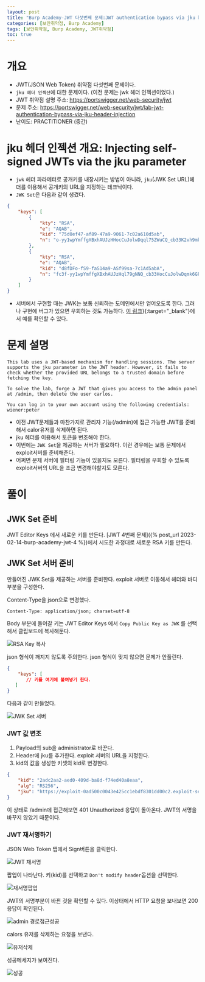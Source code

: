 ```yaml
---
layout: post
title: "Burp Academy-JWT 다섯번째 문제:JWT authentication bypass via jku header injection"
categories: [보안취약점, Burp Academy]
tags: [보안취약점, Burp Academy, JWT취약점]
toc: true
---
```



# 개요
- JWT(JSON Web Token) 취약점 다섯번째 문제이다. 
- `jku 헤더 인젝션`에 대한 문제이다. (이전 문제는 jwk 헤더 인젝션이었다.)
- JWT 취약점 설명 주소: https://portswigger.net/web-security/jwt
- 문제 주소: https://portswigger.net/web-security/jwt/lab-jwt-authentication-bypass-via-jku-header-injection
- 난이도: PRACTITIONER (중간)

# jku 헤더 인젝션 개요: Injecting self-signed JWTs via the jku parameter
- `jwk` 헤더 파라메터로 공개키를 내장시키는 방법이 아니라, `jku`(JWK Set URL)헤더를 이용해서 공개키의 URL을 지정하는 테크닉이다. 
- `JWK Set`은 다음과 같이 생겼다. 

```json
{
    "keys": [
        {
            "kty": "RSA",
            "e": "AQAB",
            "kid": "75d0ef47-af89-47a9-9061-7c02a610d5ab",
            "n": "o-yy1wpYmffgXBxhAUJzHHocCuJolwDqql75ZWuCQ_cb33K2vh9mk6GPM9gNN4Y_qTVX67WhsN3JvaFYw-fhvsWQ"
        },
        {
            "kty": "RSA",
            "e": "AQAB",
            "kid": "d8fDFo-fS9-faS14a9-ASf99sa-7c1Ad5abA",
            "n": "fc3f-yy1wpYmffgXBxhAUJzHql79gNNQ_cb33HocCuJolwDqmk6GPM4Y_qTVX67WhsN3JvaFYw-dfg6DH-asAScw"
        }
    ]
}
```

- 서버에서 구현할 때는 JWK는 보통 신뢰하는 도메인에서만 얻어오도록 한다. 그러나 구현에 버그가 있으면 우회하는 것도 가능하다. [이 링크](https://portswigger.net/web-security/ssrf#ssrf-with-whitelist-based-input-filters)}{:target="_blank"}에서 예를 확인할 수 있다. 

# 문제 설명
```
This lab uses a JWT-based mechanism for handling sessions. The server supports the jku parameter in the JWT header. However, it fails to check whether the provided URL belongs to a trusted domain before fetching the key.

To solve the lab, forge a JWT that gives you access to the admin panel at /admin, then delete the user carlos.

You can log in to your own account using the following credentials: wiener:peter
```
- 이전 JWT문제들과 마찬가지로 관리자 기능(/admin)에 접근 가능한 JWT를 준비해서 calor유저를 삭제하면 된다. 
- jku 헤더를 이용해서 토큰을 변조해야 한다. 
- 이번에는 `JWK Set`을 제공하는 서버가 필요하다. 이런 경우에는 보통 문제에서 exploit서버를 준비해준다. 
- 어쩌면 문제 서버에 필터링 기능이 있을지도 모른다. 필터링을 우회할 수 있도록 exploit서버의 URL을 조금 변경해야할지도 모른다. 

# 풀이
## JWK Set 준비
JWT Editor Keys 에서 새로운 키를 만든다. 
[JWT 4번째 문제]({% post_url 2023-02-14-burp-academy-jwt-4 %})에서 시도한 과정대로 새로운 RSA 키를 만든다. 

## JWK Set 서버 준비
만들어진 JWK Set을 제공하는 서버를 준비한다. exploit 서버로 이동해서 헤더와 바디부분을 구성한다. 

Content-Type을 json으로 변경했다. 

```
Content-Type: application/json; charset=utf-8
```

Body 부분에 들어갈 키는 JWT Editor Keys 에서 `Copy Public Key as JWK` 를 선택해서 클립보드에 복사해둔다. 

![RSA Key 복사](/images/burp-academy-jwt-5-1.png)


json 형식이 깨지지 않도록 주의한다. json 형식이 맞지 않으면 문제가 안풀린다. 

```json
{
    "keys": [
       // 키를 여기에 붙여넣기 한다. 
   ]
}
```

다음과 같이 만들었다. 

![JWK Set 서버 ](/images/burp-academy-jwt-5-6.png)

### JWT 값 변조
1. Payload의 sub을 administrator로 바꾼다. 
2. Header에 jku를 추가한다. exploit 서버의 URL을 지정한다.
3. kid의 값을 생성한 키셋의 kid로 변경한다. 

```json
{
    "kid": "2adc2aa2-aed0-409d-ba8d-f74ed40a8eaa",
    "alg": "RS256",
    "jku": "https://exploit-0ad500c0043e425cc1ebdf8301dd00c2.exploit-server.net/jwks.json"
}
```

이 상태로 /admin에 접근해보면 401 Unauthorized 응답이 돌아온다. JWT의 서명을 바꾸지 않았기 때문이다. 

### JWT 재서명하기 

JSON Web Token 탭에서 Sign버튼을 클릭한다. 

![JWT 재서명](/images/burp-academy-jwt-5-7.png)

팝업이 나타난다. 키(kid)를 선택하고 `Don't modify header`옵션을 선택한다. 

![재서명팝업](/images/burp-academy-jwt-5-4.png)


JWT의 서명부분이 바뀐 것을 확인할 수 있다. 이상태에서 HTTP 요청을 보내보면 200응답이 확인된다. 

![admin 경로접근성공](/images/burp-academy-jwt-5-3.png)


calors 유저를 삭제하는 요청을 보낸다. 

![유저삭제](/images/burp-academy-jwt-5-5.png)

성공메세지가 보여진다. 

![성공](/images/burp-academy-jwt-5-success.png)
